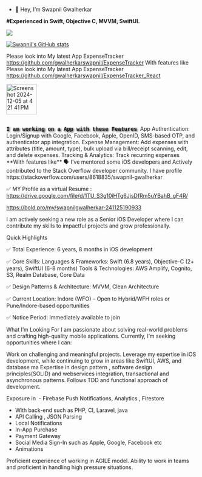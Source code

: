 - 👋 Hey, I’m Swapnil Gwalherkar

**#Experienced in Swift, Objective C, MVVM, SwiftUI.**

[![](https://visitcount.itsvg.in/api?id=gwalherkarswapnil&label=Profile%20Views&icon=0&pretty=false)](https://visitcount.itsvg.in)


[![Swapnil's GitHub stats](https://github-readme-stats.vercel.app/api?username=gwalherkarswapnil)](https://github.com/gwalherkarswapnil/github-readme-stats)

Please look into My latest App ExpenseTracker https://github.com/gwalherkarswapnil/ExpenseTracker
With features like 
Please look into My latest App ExpenseTracker https://github.com/gwalherkarswapnil/ExpenseTracker_React

<img width="80" alt="Screenshot 2024-12-05 at 4 21 41 PM" src="https://github.com/user-attachments/assets/c639840b-1fa6-47ae-899c-1962343662fc">






##
 <b style="font-family: 'Courier New', monospace; text-shadow: 2px 2px 4px #000000;">
 I am working on a App with these Features
</b> 
App Authentication: Login/Signup with Google, Facebook, Apple, OpenID, SMS-based OTP, and authenticator app integration. Expense Management: Add expenses with attributes (title, amount, type), bulk upload via bill/receipt scanning, edit, and delete expenses. Tracking & Analytics: Track recurring expenses
**With features like** 
🗣 I've mentored some iOS developers and
 Actively contributed to the Stack Overflow developer community. I have profile
 https://stackoverflow.com/users/8618835/swapnil-gwalherkar

✅ MY Profile as a virtual Resume : 
https://drive.google.com/file/d/1TU_S3g10iHTg6JjsDfRm5uYBahB_gF4R/

https://bold.pro/my/swapnilgwalherkar-241125190933



I am actively seeking a new role as a Senior iOS Developer where I can contribute my skills to impactful projects and grow professionally.

Quick Highlights

✅ Total Experience: 6 years, 8 months in iOS development

✅ Core Skills: Languages & Frameworks: Swift (6.8 years), Objective-C (2+ years), SwiftUI (6-8 months)
Tools & Technologies: AWS Amplify, Cognito, S3, Realm Database, Core Data

✅ Design Patterns & Architecture: MVVM, Clean Architecture

✅ Current Location: Indore (WFO) – Open to Hybrid/WFH roles or Pune/Indore-based opportunities

✅ Notice Period: Immediately available to join

What I’m Looking For
I am passionate about solving real-world problems and crafting high-quality mobile applications. Currently, I’m seeking opportunities where I can:

Work on challenging and meaningful projects.
Leverage my expertise in iOS development, while continuing to grow in areas like SwiftUI, AWS, and database ma
Expertise in design pattern , software design principles(SOLID) and webservices integration, transactional and asynchronous patterns.
Follows TDD and functional approach of development.

Exposure in
  - Firebase Push Notifications, Analytics , Firestore
- With back-end such as PHP, CI, Laravel, java
- API Calling , JSON Parsing
- Local Notifications
- In-App Purchase
- Payment Gateway
- Social Media Sign-In such as Apple, Google, Facebook etc
- Animations

Proficient experience of working in  AGILE model.
Ability to work in teams and proficient in handling high pressure situations.


